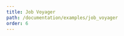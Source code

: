 ```yaml
---
title: Job Voyager
path: /documentation/examples/job_voyager
order: 6
---
```


<view-source name="JobVoyager" component="JobVoyager"></view-source>
